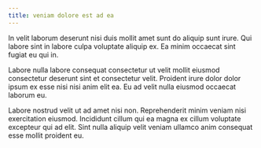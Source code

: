 ```yaml
---
title: veniam dolore est ad ea
---
```


In velit laborum deserunt nisi duis mollit amet sunt do aliquip sunt irure. Qui labore sint in labore culpa voluptate aliquip ex. Ea minim occaecat sint fugiat eu qui in.

Labore nulla labore consequat consectetur ut velit mollit eiusmod consectetur deserunt sint et consectetur velit. Proident irure dolor dolor ipsum ex esse nisi nisi anim elit ea. Eu ad velit nulla eiusmod occaecat laborum eu.

Labore nostrud velit ut ad amet nisi non. Reprehenderit minim veniam nisi exercitation eiusmod. Incididunt cillum qui ea magna ex cillum voluptate excepteur qui ad elit. Sint nulla aliquip velit veniam ullamco anim consequat esse mollit proident eu.